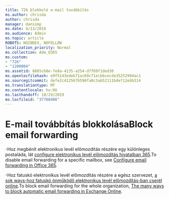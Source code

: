 ```yaml
---
title: 726 blokkoló e-mail továbbítás
ms.author: chrisda
author: chrisda
manager: dansimp
ms.date: 4/13/2018
ms.audience: Admin
ms.topic: article
ROBOTS: NOINDEX, NOFOLLOW
localization_priority: Normal
ms.collection: Adm_O365
ms.custom:
- "726"
- "1200004"
ms.assetid: 8865c68e-7e8a-4135-a254-d7f69f1ded30
ms.openlocfilehash: e9f5143edeb71ac69c71ecbbcecde35252994ac1
ms.sourcegitcommit: defe2c412567b596fa8c3ab52111bde712ebb314
ms.translationtype: MT
ms.contentlocale: hu-HU
ms.lasthandoff: 10/29/2019
ms.locfileid: "37768406"
---
```

# <a name="block-email-forwarding"></a><span data-ttu-id="8d3b2-102">E-mail továbbítás blokkolása</span><span class="sxs-lookup"><span data-stu-id="8d3b2-102">Block email forwarding</span></span>

<span data-ttu-id="8d3b2-103">-Hoz megbénít elektronikus levél előmozdítás részére egy különleges postaláda, lát [configure elektronikus levél előmozdítás hivatalban 365](https://docs.microsoft.com/office365/admin/email/configure-email-forwarding).</span><span class="sxs-lookup"><span data-stu-id="8d3b2-103">To disable email forwarding for a specific mailbox, see [Configure email forwarding in Office 365](https://docs.microsoft.com/office365/admin/email/configure-email-forwarding).</span></span>

<span data-ttu-id="8d3b2-104">-Hoz fatuskó elektronikus levél előmozdítás részére a egész szervezet, [a sok ways-hoz fatuskó önműködő elektronikus levél előmozdítás-ban cserél online](https://blogs.technet.microsoft.com/exchange/2017/12/22/the-many-ways-to-block-automatic-email-forwarding-in-exchange-online/).</span><span class="sxs-lookup"><span data-stu-id="8d3b2-104">To block email forwarding for the whole organization, [The many ways to block automatic email forwarding in Exchange Online](https://blogs.technet.microsoft.com/exchange/2017/12/22/the-many-ways-to-block-automatic-email-forwarding-in-exchange-online/).</span></span>
